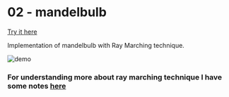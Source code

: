 # 02 - mandelbulb

[Try it here](https://visualizer.solquemal.com/02-mandelbulb)

Implementation of mandelbulb with Ray Marching technique.


![demo](images/social-media-preview.gif)


### For understanding more about ray marching technique I have some notes [here](https://solquemal.com/shaders/2020/03/19/ray-marching.html)
